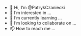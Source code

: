 - 👋 Hi, I’m @PatrykCzaniecki
- 👀 I’m interested in ...
- 🌱 I’m currently learning ...
- 💞️ I’m looking to collaborate on ...
- 📫 How to reach me ...

<!---
PatrykCzaniecki/PatrykCzaniecki is a ✨ special ✨ repository because its `README.md` (this file) appears on your GitHub profile.
You can click the Preview link to take a look at your changes.
--->
